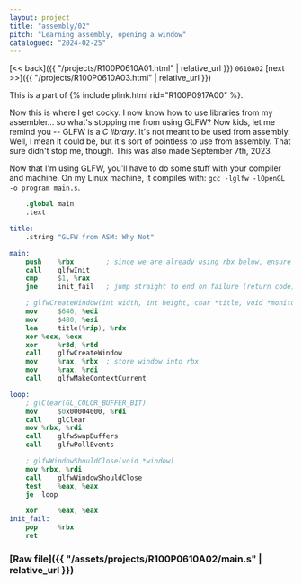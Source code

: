 ```yaml
---
layout: project
title: "assembly/02"
pitch: "Learning assembly, opening a window"
catalogued: "2024-02-25"
---
```


[<< back]({{ "/projects/R100P0610A01.html" | relative_url }})
`0610A02`
[next >>]({{ "/projects/R100P0610A03.html" | relative_url }})

This is a part of {% include plink.html rid="R100P0917A00" %}.

Now this is where I get cocky. I now know how to use libraries from my
assembler... so what's stopping me from using GLFW? Now kids, let me remind you
-- GLFW is a *C library*. It's not meant to be used from assembly. Well, I mean
it could be, but it's sort of pointless to use from assembly. That sure didn't
stop me, though. This was also made September 7th, 2023.

Now that I'm using GLFW, you'll have to do some stuff with your compiler and
machine. On my Linux machine, it compiles with: `gcc -lglfw -lOpenGL -o program
main.s`.

```nasm
	.global main
	.text

title:
	.string "GLFW from ASM: Why Not"

main:
	push 	%rbx		; since we are already using rbx below, ensure stack alignment
	call 	glfwInit
	cmp 	$1, %rax
	jne 	init_fail	; jump straight to end on failure (return code)

	; glfwCreateWindow(int width, int height, char *title, void *monitor, void *share)
	mov 	$640, %edi
	mov 	$480, %esi
	lea 	title(%rip), %rdx
	xor	%ecx, %ecx
	xor 	%r8d, %r8d
	call 	glfwCreateWindow
	mov 	%rax, %rbx	; store window into rbx
	mov 	%rax, %rdi
	call 	glfwMakeContextCurrent

loop:
	; glClear(GL_COLOR_BUFFER_BIT)
	mov 	$0x00004000, %rdi
	call 	glClear
	mov	%rbx, %rdi
	call 	glfwSwapBuffers
	call 	glfwPollEvents

	; glfwWindowShouldClose(void *window)
	mov	%rbx, %rdi
	call 	glfwWindowShouldClose
	test 	%eax, %eax
	je 	loop

	xor 	%eax, %eax
init_fail:
	pop 	%rbx
	ret
```

### [Raw file]({{ "/assets/projects/R100P0610A02/main.s" | relative_url }})

